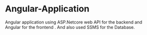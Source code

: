 # Angular-Application
Angular application using ASP.Netcore web API for the backend and Angular for the frontend . And also used SSMS for the Database.
